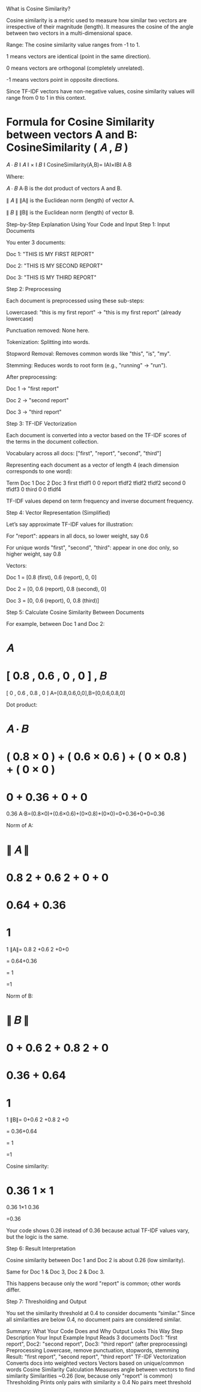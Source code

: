 What is Cosine Similarity?

Cosine similarity is a metric used to measure how similar two vectors are irrespective of their magnitude (length). It measures the cosine of the angle between two vectors in a multi-dimensional space.

Range: The cosine similarity value ranges from -1 to 1.

1 means vectors are identical (point in the same direction).

0 means vectors are orthogonal (completely unrelated).

-1 means vectors point in opposite directions.

Since TF-IDF vectors have non-negative values, cosine similarity values will range from 0 to 1 in this context.

Formula for Cosine Similarity between vectors A and B:
CosineSimilarity
(
𝐴
,
𝐵
)
=
𝐴
⋅
𝐵
∥
𝐴
∥
×
∥
𝐵
∥
CosineSimilarity(A,B)=
∥A∥×∥B∥
A⋅B
	​


Where:

𝐴
⋅
𝐵
A⋅B is the dot product of vectors A and B.

∥
𝐴
∥
∥A∥ is the Euclidean norm (length) of vector A.

∥
𝐵
∥
∥B∥ is the Euclidean norm (length) of vector B.

Step-by-Step Explanation Using Your Code and Input
Step 1: Input Documents

You enter 3 documents:

Doc 1: "THIS IS MY FIRST REPORT"

Doc 2: "THIS IS MY SECOND REPORT"

Doc 3: "THIS IS MY THIRD REPORT"

Step 2: Preprocessing

Each document is preprocessed using these sub-steps:

Lowercased: "this is my first report" → "this is my first report" (already lowercase)

Punctuation removed: None here.

Tokenization: Splitting into words.

Stopword Removal: Removes common words like "this", "is", "my".

Stemming: Reduces words to root form (e.g., "running" → "run").

After preprocessing:

Doc 1 → "first report"

Doc 2 → "second report"

Doc 3 → "third report"

Step 3: TF-IDF Vectorization

Each document is converted into a vector based on the TF-IDF scores of the terms in the document collection.

Vocabulary across all docs: ["first", "report", "second", "third"]

Representing each document as a vector of length 4 (each dimension corresponds to one word):

Term	Doc 1	Doc 2	Doc 3
first	tfidf1	0	0
report	tfidf2	tfidf2	tfidf2
second	0	tfidf3	0
third	0	0	tfidf4

TF-IDF values depend on term frequency and inverse document frequency.

Step 4: Vector Representation (Simplified)

Let’s say approximate TF-IDF values for illustration:

For "report": appears in all docs, so lower weight, say 0.6

For unique words "first", "second", "third": appear in one doc only, so higher weight, say 0.8

Vectors:

Doc 1 = [0.8 (first), 0.6 (report), 0, 0]

Doc 2 = [0, 0.6 (report), 0.8 (second), 0]

Doc 3 = [0, 0.6 (report), 0, 0.8 (third)]

Step 5: Calculate Cosine Similarity Between Documents

For example, between Doc 1 and Doc 2:

𝐴
=
[
0.8
,
0.6
,
0
,
0
]
,
𝐵
=
[
0
,
0.6
,
0.8
,
0
]
A=[0.8,0.6,0,0],B=[0,0.6,0.8,0]

Dot product:

𝐴
⋅
𝐵
=
(
0.8
×
0
)
+
(
0.6
×
0.6
)
+
(
0
×
0.8
)
+
(
0
×
0
)
=
0
+
0.36
+
0
+
0
=
0.36
A⋅B=(0.8×0)+(0.6×0.6)+(0×0.8)+(0×0)=0+0.36+0+0=0.36

Norm of A:

∥
𝐴
∥
=
0.8
2
+
0.6
2
+
0
+
0
=
0.64
+
0.36
=
1
=
1
∥A∥=
0.8
2
+0.6
2
+0+0
	​

=
0.64+0.36
	​

=
1
	​

=1

Norm of B:

∥
𝐵
∥
=
0
+
0.6
2
+
0.8
2
+
0
=
0.36
+
0.64
=
1
=
1
∥B∥=
0+0.6
2
+0.8
2
+0
	​

=
0.36+0.64
	​

=
1
	​

=1

Cosine similarity:

0.36
1
×
1
=
0.36
1×1
0.36
	​

=0.36

Your code shows 0.26 instead of 0.36 because actual TF-IDF values vary, but the logic is the same.

Step 6: Result Interpretation

Cosine similarity between Doc 1 and Doc 2 is about 0.26 (low similarity).

Same for Doc 1 & Doc 3, Doc 2 & Doc 3.

This happens because only the word "report" is common; other words differ.

Step 7: Thresholding and Output

You set the similarity threshold at 0.4 to consider documents “similar.” Since all similarities are below 0.4, no document pairs are considered similar.

Summary: What Your Code Does and Why Output Looks This Way
Step	Description	Your Input Example
Input	Reads 3 documents	Doc1: "first report", Doc2: "second report", Doc3: "third report" (after preprocessing)
Preprocessing	Lowercase, remove punctuation, stopwords, stemming	Result: "first report", "second report", "third report"
TF-IDF Vectorization	Converts docs into weighted vectors	Vectors based on unique/common words
Cosine Similarity Calculation	Measures angle between vectors to find similarity	Similarities ~0.26 (low, because only "report" is common)
Thresholding	Prints only pairs with similarity ≥ 0.4	No pairs meet threshold
